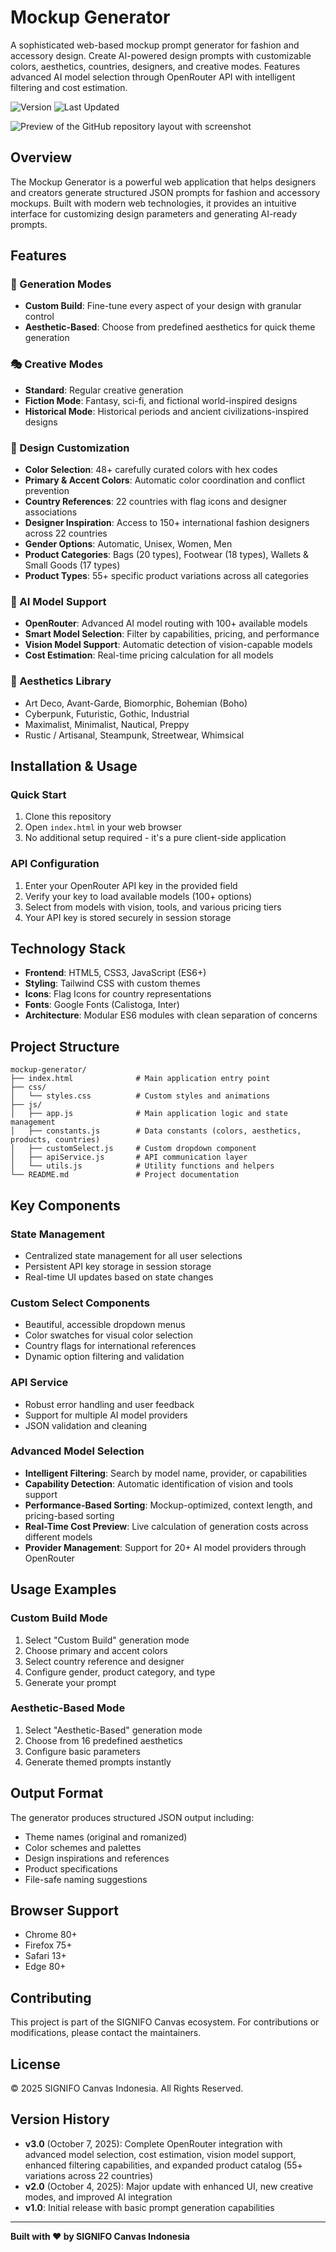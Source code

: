 # Mockup Generator

A sophisticated web-based mockup prompt generator for fashion and accessory design. Create AI-powered design prompts with customizable colors, aesthetics, countries, designers, and creative modes. Features advanced AI model selection through OpenRouter API with intelligent filtering and cost estimation.

![Version](https://img.shields.io/badge/version-3.0-blue.svg)
![Last Updated](https://img.shields.io/badge/last_updated-October_7,_2025-green.svg)

![Preview of the GitHub repository layout with screenshot](https://assets.zyrosite.com/mePvQZQyOMTq15Xq/mockup-generator-github-AzGM409PkBUJX9XX.jpg)

## Overview

The Mockup Generator is a powerful web application that helps designers and creators generate structured JSON prompts for fashion and accessory mockups. Built with modern web technologies, it provides an intuitive interface for customizing design parameters and generating AI-ready prompts.

## Features

### 🎨 Generation Modes
- **Custom Build**: Fine-tune every aspect of your design with granular control
- **Aesthetic-Based**: Choose from predefined aesthetics for quick theme generation

### 🎭 Creative Modes
- **Standard**: Regular creative generation
- **Fiction Mode**: Fantasy, sci-fi, and fictional world-inspired designs
- **Historical Mode**: Historical periods and ancient civilizations-inspired designs

### 🎯 Design Customization
- **Color Selection**: 48+ carefully curated colors with hex codes
- **Primary & Accent Colors**: Automatic color coordination and conflict prevention
- **Country References**: 22 countries with flag icons and designer associations
- **Designer Inspiration**: Access to 150+ international fashion designers across 22 countries
- **Gender Options**: Automatic, Unisex, Women, Men
- **Product Categories**: Bags (20 types), Footwear (18 types), Wallets & Small Goods (17 types)
- **Product Types**: 55+ specific product variations across all categories

### 🤖 AI Model Support
- **OpenRouter**: Advanced AI model routing with 100+ available models
- **Smart Model Selection**: Filter by capabilities, pricing, and performance
- **Vision Model Support**: Automatic detection of vision-capable models
- **Cost Estimation**: Real-time pricing calculation for all models

### 🎪 Aesthetics Library
- Art Deco, Avant-Garde, Biomorphic, Bohemian (Boho)
- Cyberpunk, Futuristic, Gothic, Industrial
- Maximalist, Minimalist, Nautical, Preppy
- Rustic / Artisanal, Steampunk, Streetwear, Whimsical

## Installation & Usage

### Quick Start
1. Clone this repository
2. Open `index.html` in your web browser
3. No additional setup required - it's a pure client-side application

### API Configuration
1. Enter your OpenRouter API key in the provided field
2. Verify your key to load available models (100+ options)
3. Select from models with vision, tools, and various pricing tiers
4. Your API key is stored securely in session storage

## Technology Stack

- **Frontend**: HTML5, CSS3, JavaScript (ES6+)
- **Styling**: Tailwind CSS with custom themes
- **Icons**: Flag Icons for country representations
- **Fonts**: Google Fonts (Calistoga, Inter)
- **Architecture**: Modular ES6 modules with clean separation of concerns

## Project Structure

```
mockup-generator/
├── index.html              # Main application entry point
├── css/
│   └── styles.css          # Custom styles and animations
├── js/
│   ├── app.js              # Main application logic and state management
│   ├── constants.js        # Data constants (colors, aesthetics, products, countries)
│   ├── customSelect.js     # Custom dropdown component
│   ├── apiService.js       # API communication layer
│   └── utils.js            # Utility functions and helpers
└── README.md               # Project documentation
```

## Key Components

### State Management
- Centralized state management for all user selections
- Persistent API key storage in session storage
- Real-time UI updates based on state changes

### Custom Select Components
- Beautiful, accessible dropdown menus
- Color swatches for visual color selection
- Country flags for international references
- Dynamic option filtering and validation

### API Service
- Robust error handling and user feedback
- Support for multiple AI model providers
- JSON validation and cleaning

### Advanced Model Selection
- **Intelligent Filtering**: Search by model name, provider, or capabilities
- **Capability Detection**: Automatic identification of vision and tools support
- **Performance-Based Sorting**: Mockup-optimized, context length, and pricing-based sorting
- **Real-Time Cost Preview**: Live calculation of generation costs across different models
- **Provider Management**: Support for 20+ AI model providers through OpenRouter

## Usage Examples

### Custom Build Mode
1. Select "Custom Build" generation mode
2. Choose primary and accent colors
3. Select country reference and designer
4. Configure gender, product category, and type
5. Generate your prompt

### Aesthetic-Based Mode
1. Select "Aesthetic-Based" generation mode
2. Choose from 16 predefined aesthetics
3. Configure basic parameters
4. Generate themed prompts instantly

## Output Format

The generator produces structured JSON output including:
- Theme names (original and romanized)
- Color schemes and palettes
- Design inspirations and references
- Product specifications
- File-safe naming suggestions

## Browser Support

- Chrome 80+
- Firefox 75+
- Safari 13+
- Edge 80+

## Contributing

This project is part of the SIGNIFO Canvas ecosystem. For contributions or modifications, please contact the maintainers.

## License

&copy; 2025 SIGNIFO Canvas Indonesia. All Rights Reserved.

## Version History

- **v3.0** (October 7, 2025): Complete OpenRouter integration with advanced model selection, cost estimation, vision model support, enhanced filtering capabilities, and expanded product catalog (55+ variations across 22 countries)
- **v2.0** (October 4, 2025): Major update with enhanced UI, new creative modes, and improved AI integration
- **v1.0**: Initial release with basic prompt generation capabilities

---

**Built with ❤️ by SIGNIFO Canvas Indonesia**
